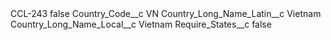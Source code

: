 <?xml version="1.0" encoding="UTF-8"?>
<CustomMetadata xmlns="http://soap.sforce.com/2006/04/metadata" xmlns:xsi="http://www.w3.org/2001/XMLSchema-instance" xmlns:xsd="http://www.w3.org/2001/XMLSchema">
    <label>CCL-243</label>
    <protected>false</protected>
    <values>
        <field>Country_Code__c</field>
        <value xsi:type="xsd:string">VN</value>
    </values>
    <values>
        <field>Country_Long_Name_Latin__c</field>
        <value xsi:type="xsd:string">Vietnam</value>
    </values>
    <values>
        <field>Country_Long_Name_Local__c</field>
        <value xsi:type="xsd:string">Vietnam</value>
    </values>
    <values>
        <field>Require_States__c</field>
        <value xsi:type="xsd:boolean">false</value>
    </values>
</CustomMetadata>
